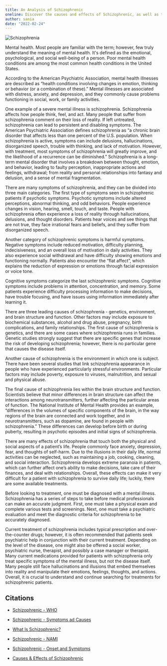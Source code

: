 ```yaml
---
title: An Analysis of Schizophrenic 
oneline: Discover the causes and effects of Schizophrenic, as well as the current treatment options.
author: sania
date: "2022-02-24"
---
```


![Schizophrenia](/blog/schizophrenia.jpeg)

Mental health. Most people are familiar with the term; however, few truly understand the meaning of mental health. It's defined as the emotional, psychological, and social well-being of a person. Poor mental health conditions are among the most common health conditions in the United States.

According to the American Psychiatric Association, mental health illnesses are described as “health conditions involving changes in emotion, thinking or behavior (or a combination of these).” Mental illnesses are associated with distress, anxiety, and depression, and they commonly cause problems functioning in social, work, or family activities.

One example of a severe mental illness is schizophrenia. Schizophrenia affects how people think, feel, and act. Many people that suffer from schizophrenia comment on their loss of reality. If left untreated, schizophrenia can lead to persistent and disabling symptoms. The American Psychiatric Association defines schizophrenia as “a chronic brain disorder that affects less than one percent of the U.S. population. When schizophrenia is active, symptoms can include delusions, hallucinations, disorganized speech, trouble with thinking, and lack of motivation. However, with treatment, most symptoms of schizophrenia will greatly improve, and the likelihood of a recurrence can be diminished.” Schizophrenia is a long-term mental disorder that involves a breakdown between thought, emotion, and behavior, leading to faulty perception, inappropriate actions and feelings, withdrawal; from reality and personal relationships into fantasy and delusion, and a sense of mental fragmentation.

There are many symptoms of schizophrenia, and they can be divided into three main categories. The first type of symptoms seen in schizophrenic patients if psychotic symptoms. Psychotic symptoms include altered perceptions, abnormal thinking, and odd behaviors. People experience changes in vision, hearing, smell, touch, and taste. People with schizophrenia often experience a loss of reality through hallucinations, delusions, and thought disorders. Patients hear voices and see things that are not true, they face irrational fears and beliefs, and they suffer from disorganized speech.

Another category of schizophrenic symptoms is harmful symptoms. Negative symptoms include reduced motivation, difficulty planning, indecisiveness, and an overall loss of motivation in daily activities. They also experience social withdrawal and have difficulty showing emotions and functioning normally. Patients also encounter the “flat affect”, which explains the reduction of expression or emotions through facial expression or voice tone.

Cognitive symptoms categorize the last schizophrenic symptoms. Cognitive symptoms include problems in attention, concentration, and memory. Some patients experience difficulty processing information to make decisions, have trouble focusing, and have issues using information immediately after learning it.

There are three leading causes of schizophrenia - genetics, environment, and brain structure and function. Other factors may include exposure to biochemical substances, alcohol and drug abuse, pregnancy, birth complications, and family relationships. The first cause of schizophrenia is genetics, and there are some cases where schizophrenia runs in families. Genetic studies strongly suggest that there are specific genes that increase the risk of developing schizophrenia; however, there is no particular gene that causes the disease itself.

Another cause of schizophrenia is the environment in which one is subject. There have been several studies that link schizophrenia appearance in people who have experienced particularly stressful environments. Particular factors may include poverty, exposure to viruses, malnutrition, and sexual and physical abuse.

The final cause of schizophrenia lies within the brain structure and function. Scientists believe that minor differences in brain structure can affect the interactions among neurotransmitters, further affecting the particular areas of function. The National Institute of Mental Health provides an example, “differences in the volumes of specific components of the brain, in the way regions of the brain are connected and work together, and in neurotransmitters, such as dopamine, are found in people with schizophrenia.” These differences can develop before birth or during puberty, resulting in psychotic episodes and initial signs of schizophrenia.

There are many effects of schizophrenia that touch both the physical and social aspects of a patient’s life. People commonly face anxiety, depression, fear, and thoughts of self-harm. Due to the illusions in their daily life, normal activities can be neglected, such as maintaining a job, cooking, cleaning, and social interaction. Schizophrenia develops extreme paranoia in patients, which can further affect one’s ability to make decisions, take care of their finances, and deal with relationships. Overall, these effects can make it very difficult for a patient with schizophrenia to survive daily life; luckily, there are some available treatments.

Before looking to treatment, one must be diagnosed with a mental illness. Schizophrenia has a series of steps to take before medical professionals can make an accurate judgment. First, one must take a physical exam and complete various tests and screenings. Next, one must take a psychiatric evaluation and meet the diagnostic criteria for schizophrenia to be accurately diagnosed.

Current treatment of schizophrenia includes typical prescription and over-the-counter drugs; however, it is often recommended that patients seek psychiatric help in conjunction with their current treatment. Depending on the level of the disease, one might also be offered a social worker, psychiatric nurse, therapist, and possibly a case manager or therapist. Many current medications provided for patients with schizophrenia only treat specific symptoms of the mental illness, but not the disease itself. Many people still face hallucinations and illusions that embed themselves into reality and manipulate their emotions, feelings, thoughts, and actions. Overall, it is crucial to understand and continue searching for treatments for schizophrenic patients.

## Citations

- [Schizophrenic - WHO](https://www.who.int/news-room/fact-sheets/detail/Schizophrenic)

- [Schizophrenic - Symptoms ad Causes](https://www.mayoclinic.org/diseases-conditions/Schizophrenic/symptoms-causes/syc-20354443)

- [What Is Schizophrenic?](https://www.psychiatry.org/patients-families/Schizophrenic/what-is-Schizophrenic#:~:text=Schizophrenic%20is%20a%20chronic%20brain,thinking%20and%20lack%20of%20motivation)

- [Schizophrenic - NAMI](https://www.nami.org/About-Mental-Illness/Mental-Health-Conditions/Schizophrenic/Overview)

- [Schizophrenic - Onset and Symptoms](https://www.nimh.nih.gov/health/topics/Schizophrenic#part_2276)

- [Causes & Effects of Schizophrenic](https://www.covingtonbh.com/disorders/Schizophrenic/signs-symptoms/)

